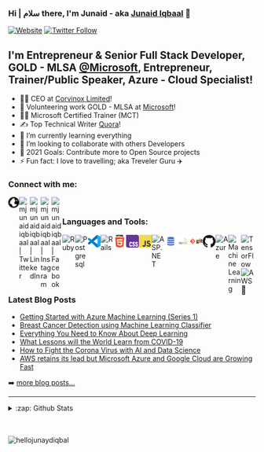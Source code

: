 ### Hi | سلام there, I'm Junaid - aka [Junaid Iqbaal][website] 👋

[![Website](https://img.shields.io/website?label=mjunaidiqbaal.com&style=for-the-badge&url=https://www.mjunaidiqbaal.com)](https://mjunaidiqbaal.com)
[![Twitter Follow](https://img.shields.io/twitter/follow/mjunaidiqbaal?color=1DA1F2&logo=twitter&style=for-the-badge)](https://twitter.com/intent/follow?original_referer=https%3A%2F%2Fgithub.com%2FcodeSTACKr&screen_name=mjunaidiqbaal)


## I'm Entrepreneur & Senior Full Stack Developer, GOLD - MLSA [@Microsoft][msp], Entrepreneur, Trainer/Public Speaker, Azure - Cloud Specialist!

- 👨‍🏫 CEO at [Corvinox Limited][corvinoxltd]!
- 🔭 Volunteering work GOLD - MLSA at [Microsoft][msp]! 
- 👨‍🏫 Microsoft Certified Trainer (MCT) 
- ✍️ Top Technical Writer [Quora][quora]!
- 🌱 I’m currently learning everything
- 👯 I’m looking to collaborate with others Developers
- 🥅 2021 Goals: Contribute more to Open Source projects
- ⚡ Fun fact: I love to travelling; aka Treveler Guru ✈️

### Connect with me:

[<img align="left" alt="mjunaidiqbaal.com" width="22px" src="https://raw.githubusercontent.com/iconic/open-iconic/master/svg/globe.svg" />][website]
[<img align="left" alt="mjunaidiqbaal | Twitter" width="22px" src="https://cdn.jsdelivr.net/npm/simple-icons@v3/icons/twitter.svg" />][twitter]
[<img align="left" alt="mjunaidiqbaal | LinkedIn" width="22px" src="https://cdn.jsdelivr.net/npm/simple-icons@v3/icons/linkedin.svg" />][linkedin]
[<img align="left" alt="mjunaidiqbaal | Instagram" width="22px" src="https://cdn.jsdelivr.net/npm/simple-icons@v3/icons/instagram.svg" />][instagram]
[<img align="left" alt="mjunaidiqbaal | Facebook" width="22px" src="https://cdn.jsdelivr.net/npm/simple-icons@v3/icons/facebook.svg" />][facebook]


<br />

### Languages and Tools:

<img align="left" width="26px" src="https://i.ibb.co/9rhRWJK/Ruby-logo.png" alt="Ruby" />
<img align="left" width="26px" src="https://i.ibb.co/0KXswW5/584815fdcef1014c0b5e497a.png" alt="Postgresql" />
<img align="left" alt="Visual Studio Code" width="26px" src="https://raw.githubusercontent.com/github/explore/80688e429a7d4ef2fca1e82350fe8e3517d3494d/topics/visual-studio-code/visual-studio-code.png" />
<img align="left" alt="Rails" width="26px" src="https://i.ibb.co/dbng2WG/rails-1-logo.png" />
<img align="left" alt="HTML5" width="26px" src="https://raw.githubusercontent.com/github/explore/80688e429a7d4ef2fca1e82350fe8e3517d3494d/topics/html/html.png" />
<img align="left" alt="CSS3" width="26px" src="https://raw.githubusercontent.com/github/explore/80688e429a7d4ef2fca1e82350fe8e3517d3494d/topics/css/css.png" />
<img align="left" alt="JavaScript" width="26px" src="https://raw.githubusercontent.com/github/explore/80688e429a7d4ef2fca1e82350fe8e3517d3494d/topics/javascript/javascript.png" />
<img align="left" alt="ASP.NET" width="26px" src="https://i.ibb.co/NLgjYrK/dotnet.png" />
<img align="left" alt="SQL" width="26px" src="https://raw.githubusercontent.com/github/explore/80688e429a7d4ef2fca1e82350fe8e3517d3494d/topics/sql/sql.png" />
<img align="left" alt="MySQL" width="26px" src="https://raw.githubusercontent.com/github/explore/80688e429a7d4ef2fca1e82350fe8e3517d3494d/topics/mysql/mysql.png" />
<img align="left" alt="Git" width="26px" src="https://raw.githubusercontent.com/github/explore/80688e429a7d4ef2fca1e82350fe8e3517d3494d/topics/git/git.png" />
<img align="left" alt="GitHub" width="26px" src="https://raw.githubusercontent.com/github/explore/78df643247d429f6cc873026c0622819ad797942/topics/github/github.png" />
<img align="left" alt="Azure" width="26px" src="https://i.ibb.co/mJ7PHGt/azure.png" />
<img align="left" alt="Machine Learning" width="26px" src="https://i.ibb.co/ZBGL8Sb/ml.png" />
<img align="left" alt="TensorFlow" width="26px" src="https://i.ibb.co/tXpvrk0/tensor.png" />
<img align="left" alt="AWS" width="26px" src="https://i.ibb.co/F6w3SBL/Amazon-Web-Services-Logo-wine.png" />

<br />


### 📕 Latest Blog Posts

<!-- BLOG-POST-LIST:START -->
- [Getting Started with Azure Machine Learning (Series 1)](https://medium.com/@thejunaidiqbal/getting-started-with-azure-machine-learning-778e49774951)
- [Breast Cancer Detection using Machine Learning Classifier](https://www.linkedin.com/pulse/breast-cancer-detection-using-machine-learning-classifier-iqbal/?trackingId=yUXRt0t80ReJdho25AVfsQ%3D%3D)
- [Everything You Need to Know About Deep Learning](https://www.linkedin.com/pulse/everything-you-need-know-deep-learning-muhammad-junaid-iqbal/?trackingId=bairUIq22k%2FYNdr5533OVg%3D%3D)
- [What Lessons will the World Learn from COVID-19](https://www.linkedin.com/pulse/what-lessons-world-learn-from-covid-19-muhammad-junaid-iqbal/?trackingId=CwrF5Qy90rjB85DuzNTY8w%3D%3D)
- [How to Fight the Corona Virus with AI and Data Science](https://www.linkedin.com/pulse/how-fight-coronavirus-ai-data-science-muhammad-junaid-iqbal/)
- [AWS retains its lead but Microsoft Azure and Google Cloud are Growing Fast](https://www.linkedin.com/pulse/aws-retains-its-lead-microsoft-azure-google-cloud-growing-iqbal/)
<!-- BLOG-POST-LIST:END -->

➡️ [more blog posts...](https://thejunaidiqbal.com)


---

<details>
  <summary>:zap: Github Stats</summary>
  <picture>
    <source
      srcset="https://github-readme-stats.vercel.app/api?username=mjunaidiqbaal&show_icons=true&theme=dark"
      media="(prefers-color-scheme: dark)"
    />
    <source
      srcset="https://github-readme-stats.vercel.app/api?username=mjunaidiqbaal&show_icons=true"
      media="(prefers-color-scheme: light), (prefers-color-scheme: no-preference)"
    />
    <img src="https://github-readme-stats.vercel.app/api?username=mjunaidiqbaal&show_icons=true" />
  </picture>
  </br>
  <a href="https://github.com/mjunaidiqbaal/convoychat">
    <img height=200 align="center" src="https://github-readme-stats.vercel.app/api/top-langs?username=mjunaidiqbaal&layout=compact&langs_count=8&card_width=320" />
  </a>
</details>


[website]: https://mjunaidiqbaal.com/
[msp]: https://mvp.microsoft.com/en-US/studentambassadors/profile/71f108b8-12e1-4162-85fb-e7144422c4df
[twitter]: https://x.com/mjunaidiqbaal
[instagram]: https://instagram.com/mjunaidiqbaal
[linkedin]: https://linkedin.com/in/mjunaidiqbaal
[facebook]: https://facebook.com/mjunaidiqbaal
[quora]: https://www.quora.com/profile/Muhammad-Junaid-Iqbal-6
[corvinoxltd]: https://www.corvinoxltd.com/

<br /><br />
<img align="left" src="https://komarev.com/ghpvc/?username=hellojunaydiqbal" alt="hellojunaydiqbal" />
